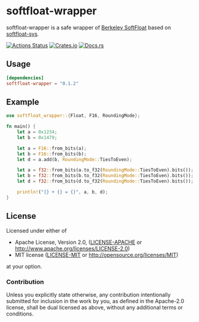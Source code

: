 # softfloat-wrapper
softfloat-wrapper is a safe wrapper of [Berkeley SoftFloat](https://github.com/ucb-bar/berkeley-softfloat-3) based on [softfloat-sys](https://crates.io/crates/softfloat-sys).

[![Actions Status](https://github.com/dalance/softfloat-wrapper/workflows/Regression/badge.svg)](https://github.com/dalance/softfloat-wrapper/actions)
[![Crates.io](https://img.shields.io/crates/v/softfloat-wrapper.svg)](https://crates.io/crates/softfloat-wrapper)
[![Docs.rs](https://docs.rs/softfloat-wrapper/badge.svg)](https://docs.rs/softfloat-wrapper)

## Usage

```Cargo.toml
[dependencies]
softfloat-wrapper = "0.1.2"
```

## Example

```rust
use softfloat_wrapper::{Float, F16, RoundingMode};

fn main() {
    let a = 0x1234;
    let b = 0x1479;

    let a = F16::from_bits(a);
    let b = F16::from_bits(b);
    let d = a.add(b, RoundingMode::TiesToEven);

    let a = f32::from_bits(a.to_f32(RoundingMode::TiesToEven).bits());
    let b = f32::from_bits(b.to_f32(RoundingMode::TiesToEven).bits());
    let d = f32::from_bits(d.to_f32(RoundingMode::TiesToEven).bits());

    println!("{} + {} = {}", a, b, d);
}
```

## License

Licensed under either of

 * Apache License, Version 2.0, ([LICENSE-APACHE](LICENSE-APACHE) or http://www.apache.org/licenses/LICENSE-2.0)
 * MIT license ([LICENSE-MIT](LICENSE-MIT) or http://opensource.org/licenses/MIT)

at your option.

### Contribution

Unless you explicitly state otherwise, any contribution intentionally
submitted for inclusion in the work by you, as defined in the Apache-2.0
license, shall be dual licensed as above, without any additional terms or
conditions.
